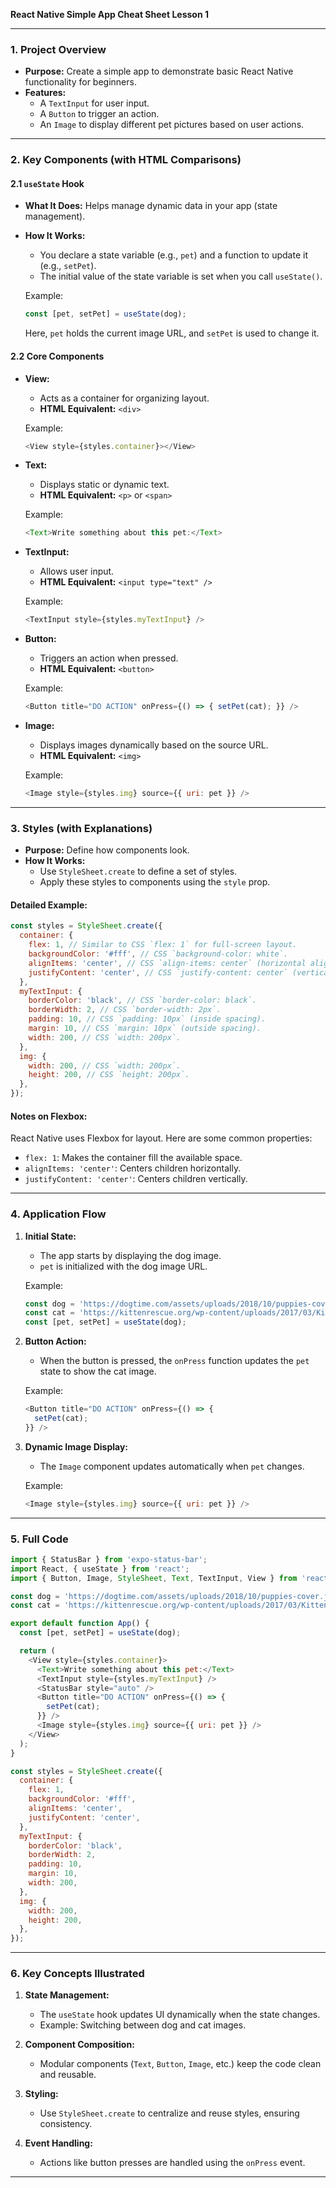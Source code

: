 **React Native Simple App Cheat Sheet Lesson 1**

---

### 1. Project Overview
- **Purpose:** Create a simple app to demonstrate basic React Native functionality for beginners.
- **Features:**
    - A `TextInput` for user input.
    - A `Button` to trigger an action.
    - An `Image` to display different pet pictures based on user actions.

---

### 2. Key Components (with HTML Comparisons)

#### 2.1 `useState` Hook
- **What It Does:** Helps manage dynamic data in your app (state management).
- **How It Works:**
    - You declare a state variable (e.g., `pet`) and a function to update it (e.g., `setPet`).
    - The initial value of the state variable is set when you call `useState()`.

  Example:
  ```javascript
  const [pet, setPet] = useState(dog);
  ```
  Here, `pet` holds the current image URL, and `setPet` is used to change it.

#### 2.2 Core Components

- **View:**
    - Acts as a container for organizing layout.
    - **HTML Equivalent:** `<div>`

  Example:
  ```javascript
  <View style={styles.container}></View>
  ```

- **Text:**
    - Displays static or dynamic text.
    - **HTML Equivalent:** `<p>` or `<span>`

  Example:
  ```javascript
  <Text>Write something about this pet:</Text>
  ```

- **TextInput:**
    - Allows user input.
    - **HTML Equivalent:** `<input type="text" />`

  Example:
  ```javascript
  <TextInput style={styles.myTextInput} />
  ```

- **Button:**
    - Triggers an action when pressed.
    - **HTML Equivalent:** `<button>`

  Example:
  ```javascript
  <Button title="DO ACTION" onPress={() => { setPet(cat); }} />
  ```

- **Image:**
    - Displays images dynamically based on the source URL.
    - **HTML Equivalent:** `<img>`

  Example:
  ```javascript
  <Image style={styles.img} source={{ uri: pet }} />
  ```

---

### 3. Styles (with Explanations)
- **Purpose:** Define how components look.
- **How It Works:**
    - Use `StyleSheet.create` to define a set of styles.
    - Apply these styles to components using the `style` prop.

#### Detailed Example:
```javascript
const styles = StyleSheet.create({
  container: {
    flex: 1, // Similar to CSS `flex: 1` for full-screen layout.
    backgroundColor: '#fff', // CSS `background-color: white`.
    alignItems: 'center', // CSS `align-items: center` (horizontal alignment).
    justifyContent: 'center', // CSS `justify-content: center` (vertical alignment).
  },
  myTextInput: {
    borderColor: 'black', // CSS `border-color: black`.
    borderWidth: 2, // CSS `border-width: 2px`.
    padding: 10, // CSS `padding: 10px` (inside spacing).
    margin: 10, // CSS `margin: 10px` (outside spacing).
    width: 200, // CSS `width: 200px`.
  },
  img: {
    width: 200, // CSS `width: 200px`.
    height: 200, // CSS `height: 200px`.
  },
});
```

#### Notes on Flexbox:
React Native uses Flexbox for layout. Here are some common properties:
- `flex: 1`: Makes the container fill the available space.
- `alignItems: 'center'`: Centers children horizontally.
- `justifyContent: 'center'`: Centers children vertically.

---

### 4. Application Flow
1. **Initial State:**
    - The app starts by displaying the dog image.
    - `pet` is initialized with the dog image URL.

   Example:
   ```javascript
   const dog = 'https://dogtime.com/assets/uploads/2018/10/puppies-cover.jpg';
   const cat = 'https://kittenrescue.org/wp-content/uploads/2017/03/KittenRescue_KittenCareHandbook.jpg';
   const [pet, setPet] = useState(dog);
   ```

2. **Button Action:**
    - When the button is pressed, the `onPress` function updates the `pet` state to show the cat image.

   Example:
   ```javascript
   <Button title="DO ACTION" onPress={() => {
     setPet(cat);
   }} />
   ```

3. **Dynamic Image Display:**
    - The `Image` component updates automatically when `pet` changes.

   Example:
   ```javascript
   <Image style={styles.img} source={{ uri: pet }} />
   ```

---

### 5. Full Code
```javascript
import { StatusBar } from 'expo-status-bar';
import React, { useState } from 'react';
import { Button, Image, StyleSheet, Text, TextInput, View } from 'react-native';

const dog = 'https://dogtime.com/assets/uploads/2018/10/puppies-cover.jpg';
const cat = 'https://kittenrescue.org/wp-content/uploads/2017/03/KittenRescue_KittenCareHandbook.jpg';

export default function App() {
  const [pet, setPet] = useState(dog);

  return (
    <View style={styles.container}>
      <Text>Write something about this pet:</Text>
      <TextInput style={styles.myTextInput} />
      <StatusBar style="auto" />
      <Button title="DO ACTION" onPress={() => {
        setPet(cat);
      }} />
      <Image style={styles.img} source={{ uri: pet }} />
    </View>
  );
}

const styles = StyleSheet.create({
  container: {
    flex: 1,
    backgroundColor: '#fff',
    alignItems: 'center',
    justifyContent: 'center',
  },
  myTextInput: {
    borderColor: 'black',
    borderWidth: 2,
    padding: 10,
    margin: 10,
    width: 200,
  },
  img: {
    width: 200,
    height: 200,
  },
});
```

---

### 6. Key Concepts Illustrated
1. **State Management:**
    - The `useState` hook updates UI dynamically when the state changes.
    - Example: Switching between dog and cat images.

2. **Component Composition:**
    - Modular components (`Text`, `Button`, `Image`, etc.) keep the code clean and reusable.

3. **Styling:**
    - Use `StyleSheet.create` to centralize and reuse styles, ensuring consistency.

4. **Event Handling:**
    - Actions like button presses are handled using the `onPress` event.

---


